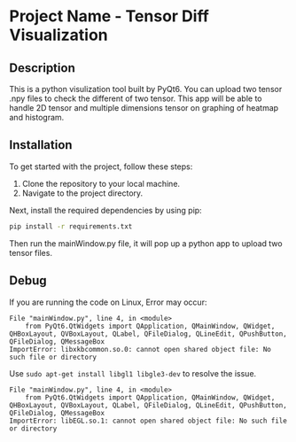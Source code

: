 # Project Name - Tensor Diff Visualization

## Description

This is a python visulization tool built by PyQt6. You can upload two tensor .npy files to check the different of two tensor. This app will be able to handle 2D tensor and multiple dimensions tensor on graphing of heatmap and histogram.

## Installation

To get started with the project, follow these steps:

1. Clone the repository to your local machine.
2. Navigate to the project directory.

Next, install the required dependencies by using pip:
```bash
pip install -r requirements.txt
```
Then run the mainWindow.py file, it will pop up a python app to upload two tensor files.

## Debug
If you are running the code on Linux, Error may occur:
```
File "mainWindow.py", line 4, in <module>
    from PyQt6.QtWidgets import QApplication, QMainWindow, QWidget, QHBoxLayout, QVBoxLayout, QLabel, QFileDialog, QLineEdit, QPushButton, QFileDialog, QMessageBox
ImportError: libxkbcommon.so.0: cannot open shared object file: No such file or directory
```
Use ```sudo apt-get install libgl1 libgle3-dev``` to resolve the issue.

```
File "mainWindow.py", line 4, in <module>
    from PyQt6.QtWidgets import QApplication, QMainWindow, QWidget, QHBoxLayout, QVBoxLayout, QLabel, QFileDialog, QLineEdit, QPushButton, QFileDialog, QMessageBox
ImportError: libEGL.so.1: cannot open shared object file: No such file or directory
```
